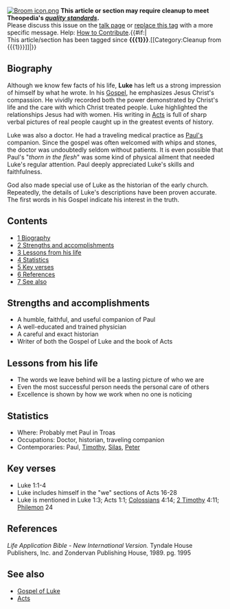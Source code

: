 [![Broom icon.png](images/thumb/9/90/Broom_icon.png/30px-Broom_icon.png.pagespeed.ce.3MDzK_R-j-.png)](http://www.theopedia.com/File:Broom_icon.png)
**This article or section may require cleanup to meet Theopedia's *[quality standards](http://www.theopedia.com/Theopedia:Writing_guide "Theopedia:Writing guide")*.**  
Please discuss this issue on the
[talk page](http://www.theopedia.com/Talk:Luke "Talk:Luke") or
[replace this tag](index.php?title=Luke&action=edit) with a more
specific message. Help:
[How to Contribute](http://www.theopedia.com/Help:How_to_contribute "Help:How to contribute").{{\#if:|  
This article/section has been tagged since
**{{{1}}}**.[[Category:Cleanup from {{{1}}}]]|}}
## Biography

Although we know few facts of his life, **Luke** has left us a
strong impression of himself by what he wrote. In his
[Gospel](Gospel_of_Luke "Gospel of Luke"), he emphasizes Jesus
Christ's compassion. He vividly recorded both the power
demonstrated by Christ's life and the care with which Christ
treated people. Luke highlighted the relationships Jesus had with
women. His writing in [Acts](Acts "Acts") is full of sharp verbal
pictures of real people caught up in the greatest events of
history.

Luke was also a doctor. He had a traveling medical practice as
[Paul's](Paul "Paul") companion. Since the gospel was often
welcomed with whips and stones, the doctor was undoubtedly seldom
without patients. It is even possible that Paul's
"*thorn in the flesh*" was some kind of physical ailment that
needed Luke's regular attention. Paul deeply appreciated Luke's
skills and faithfulness.

God also made special use of Luke as the historian of the early
church. Repeatedly, the details of Luke's descriptions have been
proven accurate. The first words in his Gospel indicate his
interest in the truth.

## Contents

-   [1 Biography](#Biography)
-   [2 Strengths and accomplishments](#Strengths_and_accomplishments)
-   [3 Lessons from his life](#Lessons_from_his_life)
-   [4 Statistics](#Statistics)
-   [5 Key verses](#Key_verses)
-   [6 References](#References)
-   [7 See also](#See_also)

## Strengths and accomplishments

-   A humble, faithful, and useful companion of Paul
-   A well-educated and trained physician
-   A careful and exact historian
-   Writer of both the Gospel of Luke and the book of Acts

## Lessons from his life

-   The words we leave behind will be a lasting picture of who we
    are
-   Even the most successful person needs the personal care of
    others
-   Excellence is shown by how we work when no one is noticing

## Statistics

-   Where: Probably met Paul in Troas
-   Occupations: Doctor, historian, traveling companion
-   Contemporaries: Paul,
    [Timothy](index.php?title=Timothy&action=edit&redlink=1 "Timothy (page does not exist)"),
    [Silas](index.php?title=Silas&action=edit&redlink=1 "Silas (page does not exist)"),
    [Peter](Peter "Peter")

## Key verses

-   Luke 1:1-4
-   Luke includes himself in the "we" sections of Acts 16-28
-   Luke is mentioned in Luke 1:3; Acts 1:1;
    [Colossians](Colossians "Colossians") 4:14;
    [2 Timothy](Second_Epistle_to_Timothy "Second Epistle to Timothy")
    4:11; [Philemon](Epistle_to_Philemon "Epistle to Philemon") 24

## References

*Life Application Bible - New International Version.* Tyndale House
Publishers, Inc. and Zondervan Publishing House, 1989. pg. 1995

## See also

-   [Gospel of Luke](Gospel_of_Luke "Gospel of Luke")
-   [Acts](Acts "Acts")



